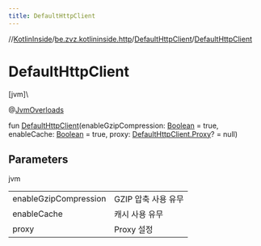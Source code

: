 ```yaml
---
title: DefaultHttpClient
---
```

//[KotlinInside](../../../index.html)/[be.zvz.kotlininside.http](../index.html)/[DefaultHttpClient](index.html)/[DefaultHttpClient](-default-http-client.html)



# DefaultHttpClient



[jvm]\




@[JvmOverloads](https://kotlinlang.org/api/latest/jvm/stdlib/kotlin.jvm/-jvm-overloads/index.html)



fun [DefaultHttpClient](-default-http-client.html)(enableGzipCompression: [Boolean](https://kotlinlang.org/api/latest/jvm/stdlib/kotlin/-boolean/index.html) = true, enableCache: [Boolean](https://kotlinlang.org/api/latest/jvm/stdlib/kotlin/-boolean/index.html) = true, proxy: [DefaultHttpClient.Proxy](-proxy/index.html)? = null)



## Parameters


jvm

| | |
|---|---|
| enableGzipCompression | GZIP 압축 사용 유무 |
| enableCache | 캐시 사용 유무 |
| proxy | Proxy 설정 |




